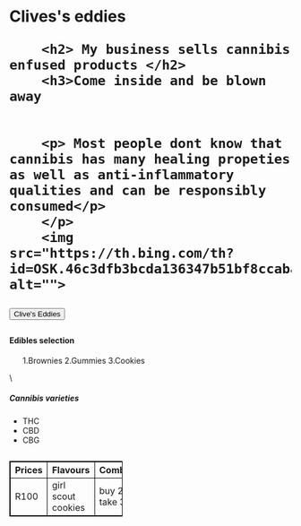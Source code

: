  <!DOCTYPE html>
<html lang="en"></html>
<head>
<meta charset="UTF-8">
<meta name="veiwport' content= width=device-width, initial-scale=1.0">
<title>Document</title>
<link rel="stylesheet" href="index.css">
<body>
    <h1>Clives's eddies

        <h2> My business sells cannibis enfused products </h2>
        <h3>Come inside and be blown away


        <p> Most people dont know that cannibis has many healing propeties as well as anti-inflammatory qualities and can be responsibly consumed</p>
        </p>
        <img src="https://th.bing.com/th?id=OSK.46c3dfb3bcda136347b51bf8ccaba5a3&w=216&h=162&rs=2&qlt=80&o=6&cdv=1&pid=16.1" alt="">
 <button>Clive's Eddies</button>    
 <h4>Edibles selection</h4>  
 <ol>1.Brownies 2.Gummies 3.Cookies</ol> \
 <h5>Cannibis varieties</h5>
 <ul>
    <li>THC</li>
    <li>CBD</li>
    <li>CBG</li>
 </ul>
 <html>
    <style>table, th, td {border:1px solid black}
    </style>
        </body>
 <h2></h2>
 <table style="width:40%">
    <tr>
        <th>Prices</th>
         <th>Flavours</th>
         <th>Combinations</th>  
    </tr>
<td>R100</td>
<td>girl scout cookies</td>
<td>buy 2 and take 3</td>
</head>


